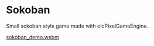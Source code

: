 # Sokoban
Small sokoban style game made with olcPixelGameEngine.

[sokoban_demo.webm](https://github.com/Gwena-el/Sokoban/assets/173023173/fafdd3a9-fc06-439c-87d0-8b4b5b4659d8)
